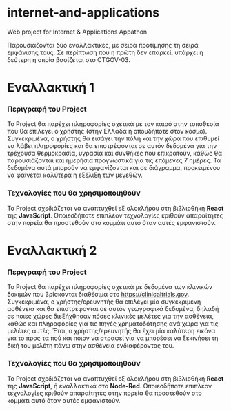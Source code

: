# internet-and-applications
Web project for Internet &amp; Applications Appathon

Παρουσιάζονται δύο εναλλακτικές, με σειρά προτίμησης τη σειρά εμφάνισης τους. Σε περίπτωση που η πρώτη δεν επαρκεί, υπάρχει η δεύτερη η οποία βασίζεται στο CTGOV-03.

# Εναλλακτική 1

### Περιγραφή του Project
Το Project θα παρέχει πληροφορίες σχετικά με τον καιρό στην τοποθεσία που θα επιλέγει ο χρήστης (στην Ελλάδα ή οπουδήποτε στον κόσμο). Συγκεκριμένα, ο χρήστης θα εισάγει την πόλη και την χώρα που επιθυμεί να λάβει πληροφορίες και θα επιστρέφονται σε αυτόν δεδομένα για την τρέχουσα θερμοκρασία, υγρασία και συνθήκες που επικρατούν, καθώς θα παρουσιάζονται και ημερήσια προγνωστικά για τις επόμενες 7 ημέρες. Τα δεδομένα αυτά μπορούν να εμφανίζονται και σε διάγραμμα, προκειμένου να φαίνεται καλύτερα η εξέλιξη των μεγεθών.

### Τεχνολογίες που θα χρησιμοποιηθούν
Το Project σχεδιάζεται να αναπτυχθεί εξ ολοκλήρου στη βιβλιοθήκη **React** της **JavaScript**. Οποιεσδήποτε επιπλέον τεχνολογίες κριθούν απαραίτητες στην πορεία θα προστεθούν στο κομμάτι αυτό όταν αυτές εμφανιστούν.


# Εναλλακτική 2

### Περιγραφή του Project
Το Project θα παρέχει πληροφορίες σχετικά με δεδομένα των κλινικών δοκιμών που βρίσκονται διαθέσιμα στο https://clinicaltrials.gov.
Συγκεκριμένα, ο χρήστης/ερευνητής θα επιλέγει μία συγκεκριμένη ασθένεια και θα επιστρέφονται σε αυτόν γεωγραφικά δεδομένα, δηλαδή σε ποιες χώρες διεξήχθησαν πόσες κλινικές μελέτες για την ασθένεια, καθώς και πληροφορίες για τις πηγές χρηματοδότησης ανά χώρα για τις μελέτες αυτές.
Έτσι, ο χρήστης/ερευνητής θα έχει μία καλύτερη εικόνα για το προς τα πού και ποιον να στραφεί για να μπορέσει να ξεκινήσει τη δική του μελέτη πάνω στην ασθένεια ενδιαφέροντος του.

### Τεχνολογίες που θα χρησιμοποιηθούν
Το Project σχεδιάζεται να αναπτυχθεί εξ ολοκλήρου στη βιβλιοθήκη **React** της **JavaScript**, ή εναλλακτικά στο **Node-Red**. Οποιεσδήποτε επιπλέον τεχνολογίες κριθούν απαραίτητες στην πορεία θα προστεθούν στο κομμάτι αυτό όταν αυτές εμφανιστούν.
